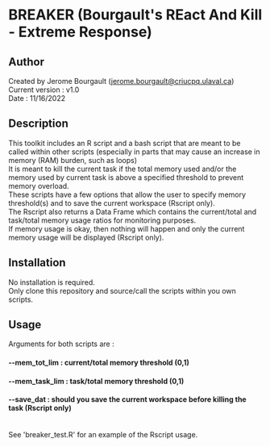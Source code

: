 # BREAKER (Bourgault's REact And Kill - Extreme Response)

## Author
Created by Jerome Bourgault (jerome.bourgault@criucpq.ulaval.ca) <br>
Current version : v1.0 <br>
Date : 11/16/2022

## Description
This toolkit includes an R script and a bash script that are meant to be called within other scripts (especially in parts that may cause an increase in memory (RAM) burden, such as loops) <br>
It is meant to kill the current task if the total memory used and/or the memory used by current task is above a specified threshold to prevent memory overload. <br>
These scripts have a few options that allow the user to specify memory threshold(s) and to save the current workspace (Rscript only). <br>
The Rscript also returns a Data Frame which contains the current/total and task/total memory usage ratios for monitoring purposes.<br>
If memory usage is okay, then nothing will happen and only the current memory usage will be displayed (Rscript only).

## Installation
No installation is required. <br>
Only clone this repository and source/call the scripts within you own scripts.

## Usage
Arguments for both scripts are : <br>
#### --mem_tot_lim : current/total memory threshold (0,1)
#### --mem_task_lim : task/total memory threshold (0,1)
#### --save_dat : should you save the current workspace before killing the task (Rscript only)

<br>
See 'breaker_test.R' for an example of the Rscript usage.
